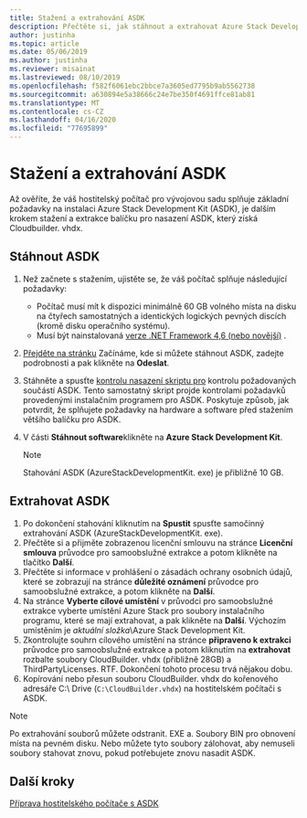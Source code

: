 ```yaml
---
title: Stažení a extrahování ASDK
description: Přečtěte si, jak stáhnout a extrahovat Azure Stack Development Kit (ASDK).
author: justinha
ms.topic: article
ms.date: 05/06/2019
ms.author: justinha
ms.reviewer: misainat
ms.lastreviewed: 08/10/2019
ms.openlocfilehash: f582f6061ebc2bbce7a3605ed7795b9ab5562738
ms.sourcegitcommit: a630894e5a38666c24e7be350f4691ffce81ab81
ms.translationtype: MT
ms.contentlocale: cs-CZ
ms.lasthandoff: 04/16/2020
ms.locfileid: "77695899"
---
```

# <a name="download-and-extract-the-asdk"></a>Stažení a extrahování ASDK
Až ověříte, že váš hostitelský počítač pro vývojovou sadu splňuje základní požadavky na instalaci Azure Stack Development Kit (ASDK), je dalším krokem stažení a extrakce balíčku pro nasazení ASDK, který získá Cloudbuilder. vhdx.

## <a name="download-the-asdk"></a>Stáhnout ASDK
1. Než začnete s stažením, ujistěte se, že váš počítač splňuje následující požadavky:

   - Počítač musí mít k dispozici minimálně 60 GB volného místa na disku na čtyřech samostatných a identických logických pevných discích (kromě disku operačního systému).
   - Musí být nainstalovaná [verze .NET Framework 4,6 (nebo novější)](https://dotnet.microsoft.com/download/dotnet-framework-runtime/net46) .

2. [Přejděte na stránku](https://azure.microsoft.com/overview/azure-stack/try/?v=try) Začínáme, kde si můžete stáhnout ASDK, zadejte podrobnosti a pak klikněte na **Odeslat**.
3. Stáhněte a spusťte [kontrolu nasazení skriptu pro](https://go.microsoft.com/fwlink/?LinkId=828735&clcid=0x409) kontrolu požadovaných součástí ASDK. Tento samostatný skript projde kontrolami požadavků provedenými instalačním programem pro ASDK. Poskytuje způsob, jak potvrdit, že splňujete požadavky na hardware a software před stažením většího balíčku pro ASDK.
4. V části **Stáhnout software**klikněte na **Azure Stack Development Kit**.

   > [!NOTE]
   > Stahování ASDK (AzureStackDevelopmentKit. exe) je přibližně 10 GB.

## <a name="extract-the-asdk"></a>Extrahovat ASDK
1. Po dokončení stahování kliknutím na **Spustit** spusťte samočinný extrahování ASDK (AzureStackDevelopmentKit. exe).
2. Přečtěte si a přijměte zobrazenou licenční smlouvu na stránce **Licenční smlouva** průvodce pro samoobslužné extrakce a potom klikněte na tlačítko **Další**.
3. Přečtěte si informace v prohlášení o zásadách ochrany osobních údajů, které se zobrazují na stránce **důležité oznámení** průvodce pro samoobslužné extrakce, a potom klikněte na **Další**.
4. Na stránce **Vyberte cílové umístění** v průvodci pro samoobslužné extrakce vyberte umístění Azure Stack pro soubory instalačního programu, které se mají extrahovat, a pak klikněte na **Další**. Výchozím umístěním je *aktuální složka*\Azure Stack Development Kit. 
5. Zkontrolujte souhrn cílového umístění na stránce **připraveno k extrakci** průvodce pro samoobslužné extrakce a potom kliknutím na **extrahovat** rozbalte soubory CloudBuilder. vhdx (přibližně 28GB) a ThirdPartyLicenses. RTF. Dokončení tohoto procesu trvá nějakou dobu.
6. Kopírování nebo přesun souboru CloudBuilder. vhdx do kořenového adresáře C:\ Drive (`C:\CloudBuilder.vhdx`) na hostitelském počítači s ASDK.

> [!NOTE]
> Po extrahování souborů můžete odstranit. EXE a. Soubory BIN pro obnovení místa na pevném disku. Nebo můžete tyto soubory zálohovat, aby nemuseli soubory stahovat znovu, pokud potřebujete znovu nasadit ASDK.


## <a name="next-steps"></a>Další kroky
[Příprava hostitelského počítače s ASDK](asdk-prepare-host.md)